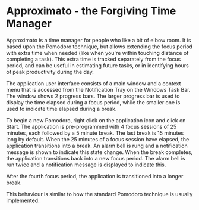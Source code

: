# Approximato - the Forgiving Time Manager

Approximato is a time manager for people who like a bit of elbow room. It is based upon the Pomodoro technique, but allows extending the focus period with extra time when needed (like when you're within touching distance of completing a task). This extra time is tracked separately from the focus period, and can be useful in estimating future tasks, or in identifying hours of peak productivity during the day.

The application user interface consists of a main window and a context menu that is accessed from the Notification Tray on the Windows Task Bar. The window shows 2 progress bars. The larger progress bar is used to display the time elapsed during a focus period, while the smaller one is used to indicate time elapsed during a break.

To begin a new Pomodoro, right click on the application icon and click on Start. The application is pre-programmed with 4 focus sessions of 25 minutes, each followed by a 5 minute break. The last break is 15 minutes long by default. When the 25 minutes of a focus session have elapsed, the application transitions into a break. An alarm bell is rung and a notification message is shown to indicate this state change. When the break completes, the application transitions back into a new focus period. The alarm bell is run twice and a notification message is displayed to indicate this.

After the fourth focus period, the application is transitioned into a longer break.

This behaviour is similar to how the standard Pomodoro technique is usually implemented.